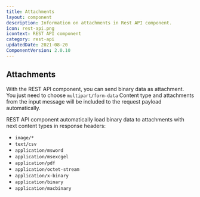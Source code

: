 ```yaml
---
title: Attachments
layout: component
description: Information on attachments in Rest API component.
icon: rest-api.png
icontext: REST API component
category: rest-api
updatedDate: 2021-08-20
ComponentVersion: 2.0.10
---
```


## Attachments

With the REST API component, you can send binary data as attachment. You just need to choose
`multipart/form-data` Content type and attachments from the input message will be
included to the request payload automatically.

REST API component automatically load binary data to attachments with next content
types in response headers:

*   `image/*`
*   `text/csv`
*   `application/msword`
*   `application/msexcgel`
*   `application/pdf`
*   `application/octet-stream`
*   `application/x-binary`
*   `application/binary`
*   `application/macbinary`
